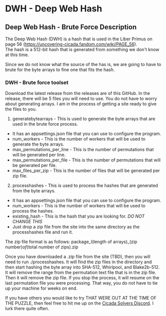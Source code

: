 # DWH - Deep Web Hash
## Deep Web Hash - Brute Force Description
The Deep Web Hash (DWH) is a hash that is used in the Liber Primus on page 56 (https://uncovering-cicada.fandom.com/wiki/PAGE_56).  
The hash is a 512-bit hash that is generated from something we don't know at this time.

Since we do not know what the source of the has is, we are going to have to brute for the byte arrays to fine one that 
fits the hash.

### DWH - Brute force toolset
Download the latest release from the releases are of this GitHub.
In the release, there will be 5 files you will need to use.  You do not have to worry about generating arrays.
I am in the process of getting a site ready to give the files to you.

1. generatebytearrays - This is used to generate the byte arrays that are used in the brute force process.
- It has an appsettings.json file that you can use to configure the program.
- num_workers - This is the number of workers that will be used to generate the byte arrays.
- max_permutations_per_line - This is the number of permutations that will be generated per line.
- max_permutations_per_file - This is the number of permutations that will be generated per file.
- max_files_per_zip - This is the number of files that will be generated per zip file.

2. processhashes - This is used to process the hashes that are generated from the byte arrays.
- It has an appsettings.json file that you can use to configure the program.
- num_workers - This is the number of workers that will be used to process the hashes.
- existing_hash - This is the hash that you are looking for. *DO NOT CHANGE THIS*
- Just drop a zip file from the site into the same directory as the processhashes file and run it.

The zip file format is as follows:
package_l(length of arrays)_(zip number)_of_(total number of zips).zip

Once you have downloaded a .zip file from the site (TBD), then you will need to run ./processhashes.
It will find the zip files in the directory and then start hashing the byte array into SHA-512, Whirlpool, and Blake2b-512.
It will remove the range from the permutation text file that is in the zip file.  Then it will remove the zip file.
If you stop the process, it will resume on the last permutation file you were processing.  That way, you do not have to 
tie up your machine for weeks on end.

If you have others you would like to try THAT WERE OUT AT THE TIME OF THE PUZZLE, then feel free to hit me up on the
[Cicada Solvers Discord](https://discord.com/invite/5qznJtjw?utm_source=Discord%20Widget&utm_medium=Connect).
I lurk there quite often.